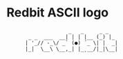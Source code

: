# Redbit ASCII logo

```
                    _   _     _ _   
       _ _  ___  __| | | |__ (_) |_ 
      | '_// -_\/ _` (●) ´_ \| |  _|
      |_|  \__\ \__,_| |_˛__/|_|\__|

```
